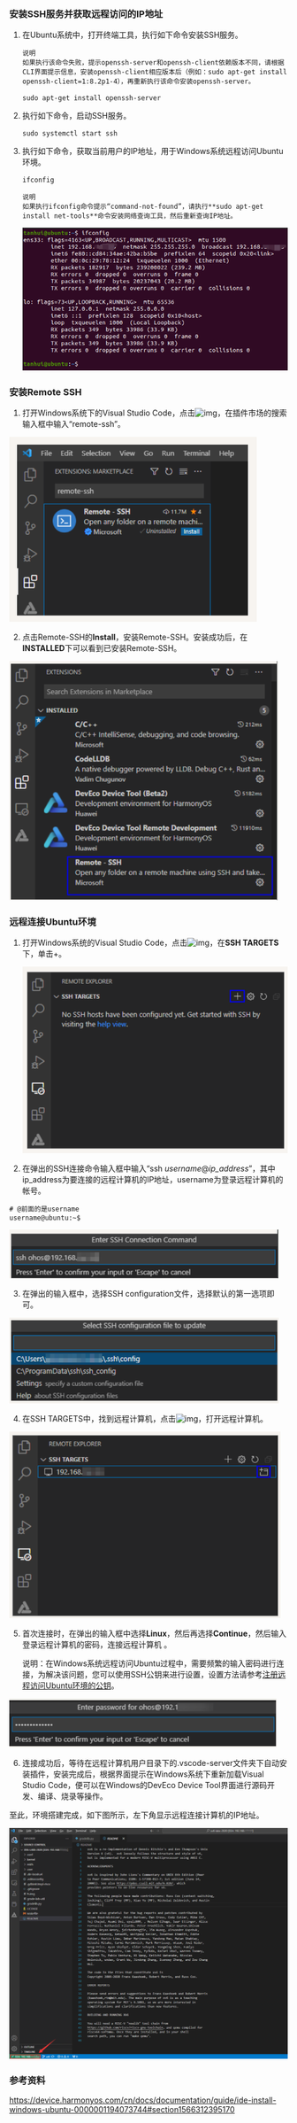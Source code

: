 ### 安装SSH服务并获取远程访问的IP地址

1. 在Ubuntu系统中，打开终端工具，执行如下命令安装SSH服务。

   ```
   说明
   如果执行该命令失败，提示openssh-server和openssh-client依赖版本不同，请根据CLI界面提示信息，安装openssh-client相应版本后（例如：sudo apt-get install openssh-client=1:8.2p1-4），再重新执行该命令安装openssh-server。
   ```

   ```
   sudo apt-get install openssh-server
   ```

2. 执行如下命令，启动SSH服务。

   ```
   sudo systemctl start ssh
   ```

   

3. 执行如下命令，获取当前用户的IP地址，用于Windows系统远程访问Ubuntu环境。

   ```
   ifconfig
   ```

   ```
   说明
   如果执行ifconfig命令提示“command-not-found”，请执行**sudo apt-get install net-tools**命令安装网络查询工具，然后重新查询IP地址。
   ```

   ![image-20231220133506131](配置Windows远程访问Ubuntu环境.assets/image-20231220133506131.png)

   

### 安装Remote SSH

1. 打开Windows系统下的Visual Studio Code，点击![img](https://alliance-communityfile-drcn.dbankcdn.com/FileServer/getFile/cmtyPub/011/111/111/0000000000011111111.20231208114003.78727958971989665544767223084680:50001231000000:2800:76E57AA25ADBF17105F2C00F19051716CEA231E5BED2AADE7A374175755B3E6F.png?needInitFileName=true?needInitFileName=true)，在插件市场的搜索输入框中输入“remote-ssh”。

<img src="配置Windows远程访问Ubuntu环境.assets/image-20231220133610618.png" alt="image-20231220133610618" style="zoom: 67%;" />

2. 点击Remote-SSH的**Install**，安装Remote-SSH。安装成功后，在**INSTALLED**下可以看到已安装Remote-SSH。

<img src="配置Windows远程访问Ubuntu环境.assets/image-20231220133708173.png" alt="image-20231220133708173" style="zoom:67%;" />

### 远程连接Ubuntu环境

1. 打开Windows系统的Visual Studio Code，点击![img](https://alliance-communityfile-drcn.dbankcdn.com/FileServer/getFile/cmtyPub/011/111/111/0000000000011111111.20231208114003.65569800676068491770267861911158:50001231000000:2800:3DCDA02507DE838BCBB0ECD46BBA1B8443C180456300AB0675CE0A64B5DB5D3C.png?needInitFileName=true?needInitFileName=true)，在**SSH TARGETS**下，单击+。

   <img src="配置Windows远程访问Ubuntu环境.assets/image-20231220133751585.png" alt="image-20231220133751585" style="zoom:67%;" />

2. 在弹出的SSH连接命令输入框中输入“ssh *username*@*ip_address*”，其中ip_address为要连接的远程计算机的IP地址，username为登录远程计算机的帐号。

```
# @前面的是username
username@ubuntu:~$  
```

<img src="配置Windows远程访问Ubuntu环境.assets/image-20231220134007275.png" alt="image-20231220134007275" style="zoom:67%;" />

3. 在弹出的输入框中，选择SSH configuration文件，选择默认的第一选项即可。

<img src="配置Windows远程访问Ubuntu环境.assets/image-20231220134040333.png" alt="image-20231220134040333" style="zoom:67%;" />

4. 在SSH TARGETS中，找到远程计算机，点击![img](https://alliance-communityfile-drcn.dbankcdn.com/FileServer/getFile/cmtyPub/011/111/111/0000000000011111111.20231208114004.72235429612053097049112631057133:50001231000000:2800:84AE23484C8DBB251B5D086C4FBC007C4CC5C199188DA443FF6093971747548B.png?needInitFileName=true?needInitFileName=true)，打开远程计算机。

<img src="配置Windows远程访问Ubuntu环境.assets/image-20231220134110529.png" alt="image-20231220134110529" style="zoom:67%;" />

5. 首次连接时，在弹出的输入框中选择**Linux**，然后再选择**Continue**，然后输入登录远程计算机的密码，连接远程计算机 。

   说明：在Windows系统远程访问Ubuntu过程中，需要频繁的输入密码进行连接，为解决该问题，您可以使用SSH公钥来进行设置，设置方法请参考[注册远程访问Ubuntu环境的公钥](https://device.harmonyos.com/cn/docs/documentation/guide/ide-registering-public-key-0000001247162706)。

<img src="配置Windows远程访问Ubuntu环境.assets/image-20231220134255934.png" alt="image-20231220134255934" style="zoom:67%;" />

6. 连接成功后，等待在远程计算机用户目录下的.vscode-server文件夹下自动安装插件，安装完成后，根据界面提示在Windows系统下重新加载Visual Studio Code，便可以在Windows的DevEco Device Tool界面进行源码开发、编译、烧录等操作。

至此，环境搭建完成，如下图所示，左下角显示远程连接计算机的IP地址。

![image-20231220140523043](配置Windows远程访问Ubuntu环境.assets/image-20231220140523043.png)

### 参考资料
https://device.harmonyos.com/cn/docs/documentation/guide/ide-install-windows-ubuntu-0000001194073744#section1566312395170
